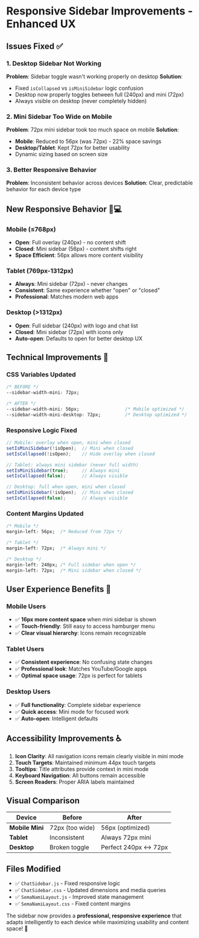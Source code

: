 # Responsive Sidebar Improvements - Enhanced UX

## Issues Fixed ✅

### 1. **Desktop Sidebar Not Working**
**Problem**: Sidebar toggle wasn't working properly on desktop
**Solution**: 
- Fixed `isCollapsed` vs `isMiniSidebar` logic confusion
- Desktop now properly toggles between full (240px) and mini (72px)
- Always visible on desktop (never completely hidden)

### 2. **Mini Sidebar Too Wide on Mobile**
**Problem**: 72px mini sidebar took too much space on mobile
**Solution**:
- **Mobile**: Reduced to 56px (was 72px) - 22% space savings
- **Desktop/Tablet**: Kept 72px for better usability
- Dynamic sizing based on screen size

### 3. **Better Responsive Behavior**
**Problem**: Inconsistent behavior across devices
**Solution**: Clear, predictable behavior for each device type

## New Responsive Behavior 📱💻

### **Mobile (≤768px)**
- **Open**: Full overlay (240px) - no content shift
- **Closed**: Mini sidebar (56px) - content shifts right
- **Space Efficient**: 56px allows more content visibility

### **Tablet (769px-1312px)**  
- **Always**: Mini sidebar (72px) - never changes
- **Consistent**: Same experience whether "open" or "closed"
- **Professional**: Matches modern web apps

### **Desktop (>1312px)**
- **Open**: Full sidebar (240px) with logo and chat list
- **Closed**: Mini sidebar (72px) with icons only
- **Auto-open**: Defaults to open for better desktop UX

## Technical Improvements 🔧

### **CSS Variables Updated**
```css
/* BEFORE */
--sidebar-width-mini: 72px;

/* AFTER */
--sidebar-width-mini: 56px;                 /* Mobile optimized */
--sidebar-width-mini-desktop: 72px;         /* Desktop optimized */
```

### **Responsive Logic Fixed**
```javascript
// Mobile: overlay when open, mini when closed
setIsMiniSidebar(!isOpen);  // Mini when closed
setIsCollapsed(!isOpen);    // Hide overlay when closed

// Tablet: always mini sidebar (never full width)
setIsMiniSidebar(true);     // Always mini
setIsCollapsed(false);      // Always visible

// Desktop: full when open, mini when closed
setIsMiniSidebar(!isOpen);  // Mini when closed
setIsCollapsed(false);      // Always visible
```

### **Content Margins Updated**
```css
/* Mobile */
margin-left: 56px;  /* Reduced from 72px */

/* Tablet */
margin-left: 72px;  /* Always mini */

/* Desktop */
margin-left: 240px; /* Full sidebar when open */
margin-left: 72px;  /* Mini sidebar when closed */
```

## User Experience Benefits 🎯

### **Mobile Users**
- ✅ **16px more content space** when mini sidebar is shown
- ✅ **Touch-friendly**: Still easy to access hamburger menu
- ✅ **Clear visual hierarchy**: Icons remain recognizable

### **Tablet Users**
- ✅ **Consistent experience**: No confusing state changes
- ✅ **Professional look**: Matches YouTube/Google apps
- ✅ **Optimal space usage**: 72px is perfect for tablets

### **Desktop Users**
- ✅ **Full functionality**: Complete sidebar experience
- ✅ **Quick access**: Mini mode for focused work
- ✅ **Auto-open**: Intelligent defaults

## Accessibility Improvements ♿

1. **Icon Clarity**: All navigation icons remain clearly visible in mini mode
2. **Touch Targets**: Maintained minimum 44px touch targets
3. **Tooltips**: Title attributes provide context in mini mode
4. **Keyboard Navigation**: All buttons remain accessible
5. **Screen Readers**: Proper ARIA labels maintained

## Visual Comparison

| Device | Before | After |
|--------|---------|--------|
| **Mobile Mini** | 72px (too wide) | 56px (optimized) |
| **Tablet** | Inconsistent | Always 72px mini |
| **Desktop** | Broken toggle | Perfect 240px ↔ 72px |

## Files Modified

- ✅ `ChatSidebar.js` - Fixed responsive logic
- ✅ `ChatSidebar.css` - Updated dimensions and media queries
- ✅ `SemaNamiLayout.js` - Improved state management
- ✅ `SemaNamiLayout.css` - Fixed content margins

The sidebar now provides a **professional, responsive experience** that adapts intelligently to each device while maximizing usability and content space! 🚀 